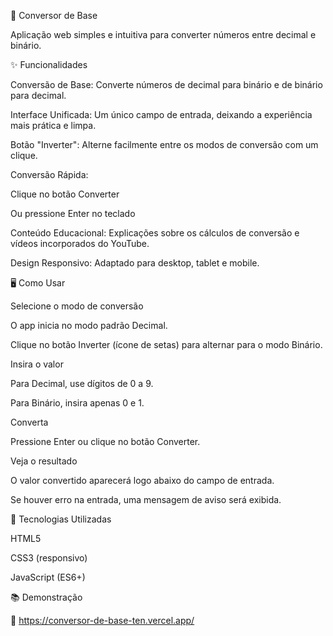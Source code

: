 🔢 Conversor de Base

Aplicação web simples e intuitiva para converter números entre decimal e binário.

✨ Funcionalidades

Conversão de Base: Converte números de decimal para binário e de binário para decimal.

Interface Unificada: Um único campo de entrada, deixando a experiência mais prática e limpa.

Botão "Inverter": Alterne facilmente entre os modos de conversão com um clique.

Conversão Rápida:

Clique no botão Converter

Ou pressione Enter no teclado

Conteúdo Educacional: Explicações sobre os cálculos de conversão e vídeos incorporados do YouTube.

Design Responsivo: Adaptado para desktop, tablet e mobile.

🖥️ Como Usar

Selecione o modo de conversão

O app inicia no modo padrão Decimal.

Clique no botão Inverter (ícone de setas) para alternar para o modo Binário.

Insira o valor

Para Decimal, use dígitos de 0 a 9.

Para Binário, insira apenas 0 e 1.

Converta

Pressione Enter ou clique no botão Converter.

Veja o resultado

O valor convertido aparecerá logo abaixo do campo de entrada.

Se houver erro na entrada, uma mensagem de aviso será exibida.

🚀 Tecnologias Utilizadas

HTML5

CSS3 (responsivo)

JavaScript (ES6+)

📚 Demonstração

📌 https://conversor-de-base-ten.vercel.app/